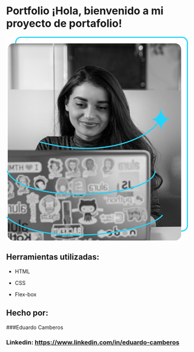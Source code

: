 # Portfolio ¡Hola, bienvenido a mi proyecto de portafolio!

![imagen](https://github.com/C4mb3r0s/Portafolio-Alura/blob/main/images/Imagem.png)

## Herramientas utilizadas:

* HTML

* CSS

* Flex-box

## Hecho por:

###Eduardo Camberos

### Linkedin: https://www.linkedin.com/in/eduardo-camberos 
